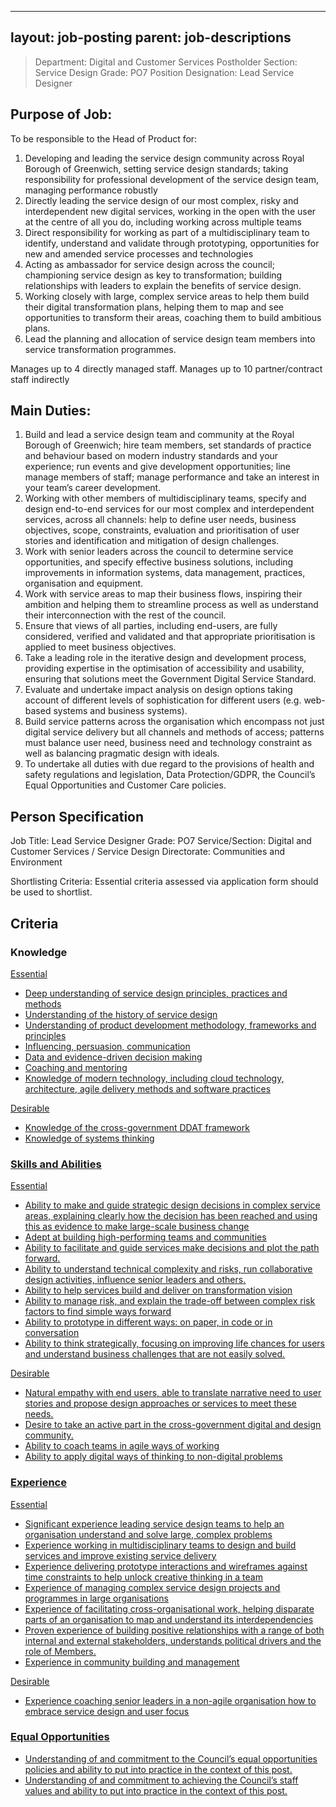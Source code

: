 
---
layout: job-posting
parent: job-descriptions
---



>Department: Digital and Customer Services
>Postholder Section: Service Design 
>Grade: PO7
>Position Designation: Lead Service Designer

## Purpose of Job:
To be responsible to the Head of Product for:
1.  Developing and leading the service design community across Royal Borough of Greenwich, setting service design standards; taking responsibility for professional development of the service design team, managing performance robustly    
2.  Directly leading the service design of our most complex, risky and interdependent new digital services, working in the open with the user at the centre of all you do, including working across multiple teams    
3.  Direct responsibility for working as part of a multidisciplinary team to identify, understand and validate through prototyping, opportunities for new and amended service processes and technologies    
4.  Acting as ambassador for service design across the council; championing service design as key to transformation; building relationships with leaders to explain the benefits of service design.    
5.  Working closely with large, complex service areas to help them build their digital transformation plans, helping them to map and see opportunities to transform their areas, coaching them to build ambitious plans.    
6.  Lead the planning and allocation of service design team members into service transformation programmes.

Manages up to 4 directly managed staff.
Manages up to 10 partner/contract staff indirectly

## Main Duties:
1.  Build and lead a service design team and community at the Royal Borough of Greenwich; hire team members, set standards of practice and behaviour based on modern industry standards and your experience; run events and give development opportunities; line manage members of staff; manage performance and take an interest in your team’s career development.    
2.  Working with other members of multidisciplinary teams, specify and design end-to-end services for our most complex and interdependent services, across all channels: help to define user needs, business objectives, scope, constraints, evaluation and prioritisation of user stories and identification and mitigation of design challenges.
3.  Work with senior leaders across the council to determine service opportunities, and specify effective business solutions, including improvements in information systems, data management, practices, organisation and equipment.
4.  Work with service areas to map their business flows, inspiring their ambition and helping them to streamline process as well as understand their interconnection with the rest of the council.
5.  Ensure that views of all parties, including end-users, are fully considered, verified and validated and that appropriate prioritisation is applied to meet business objectives.
6.  Take a leading role in the iterative design and development process, providing expertise in the optimisation of accessibility and usability, ensuring that solutions meet the Government Digital Service Standard.
7.  Evaluate and undertake impact analysis on design options taking account of different levels of sophistication for different users (e.g. web-based systems and business systems).
8.  Build service patterns across the organisation which encompass not just digital service delivery but all channels and methods of access; patterns must balance user need, business need and technology constraint as well as balancing pragmatic design with ideals.
9.  To undertake all duties with due regard to the provisions of health and safety regulations and legislation, Data Protection/GDPR, the Council’s Equal Opportunities and Customer Care policies.

## Person Specification
Job Title: Lead Service Designer
Grade: PO7
Service/Section: Digital and Customer Services / Service Design
Directorate: Communities and Environment

Shortlisting Criteria: Essential criteria assessed via application form should be used to shortlist.

## Criteria
### Knowledge
<u>Essential
-   Deep understanding of service design principles, practices and methods    
-   Understanding of the history of service design    
-   Understanding of product development methodology, frameworks and principles    
-   Influencing, persuasion, communication    
-   Data and evidence-driven decision making    
-   Coaching and mentoring    
-   Knowledge of modern technology, including cloud technology, architecture, agile delivery methods and software practices

<u>Desirable
-   Knowledge of the cross-government DDAT framework    
-   Knowledge of systems thinking    

### Skills and Abilities
<u>Essential
-   Ability to make and guide strategic design decisions in complex service areas, explaining clearly how the decision has been reached and using this as evidence to make large-scale business change
-   Adept at building high-performing teams and communities
-   Ability to facilitate and guide services make decisions and plot the path forward.
-   Ability to understand technical complexity and risks, run collaborative design activities, influence senior leaders and others.
-   Ability to help services build and deliver on transformation vision
-   Ability to manage risk, and explain the trade-off between complex risk factors to find simple ways forward
-   Ability to prototype in different ways: on paper, in code or in conversation
-   Ability to think strategically, focusing on improving life chances for users and understand business challenges that are not easily solved.
    
<u>Desirable
-   Natural empathy with end users, able to translate narrative need to user stories and propose design approaches or services to meet these needs.    
-   Desire to take an active part in the cross-government digital and design community.
-   Ability to coach teams in agile ways of working    
-   Ability to apply digital ways of thinking to non-digital problems

### Experience
<u>Essential
-   Significant experience leading service design teams to help an organisation understand and solve large, complex problems
-   Experience working in multidisciplinary teams to design and build services and improve existing service delivery
-   Experience delivering prototype interactions and wireframes against time constraints to help unlock creative thinking in a team
-   Experience of managing complex service design projects and programmes in large organisations
-   Experience of facilitating cross-organisational work, helping disparate parts of an organisation to map and understand its interdependencies      
-   Proven experience of building positive relationships with a range of both internal and external stakeholders, understands political drivers and the role of Members.
-   Experience in community building and management  
  
<u>Desirable
-   Experience coaching senior leaders in a non-agile organisation how to embrace service design and user focus

### Equal Opportunities
-   Understanding of and commitment to the Council’s equal opportunities policies and ability to put into practice in the context of this post.
-   Understanding of and commitment to achieving the Council’s staff values and ability to put into practice in the context of this post.

